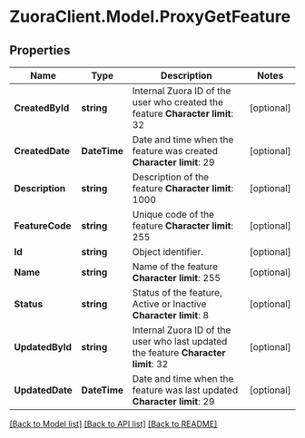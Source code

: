 # ZuoraClient.Model.ProxyGetFeature

## Properties

Name | Type | Description | Notes
------------ | ------------- | ------------- | -------------
**CreatedById** | **string** |  Internal Zuora ID of the user who created the feature **Character limit**: 32  | [optional] 
**CreatedDate** | **DateTime** |  Date and time when the feature was created **Character limit**: 29  | [optional] 
**Description** | **string** |  Description of the feature **Character limit**: 1000  | [optional] 
**FeatureCode** | **string** |  Unique code of the feature **Character limit**: 255  | [optional] 
**Id** | **string** | Object identifier. | [optional] 
**Name** | **string** |  Name of the feature **Character limit**: 255  | [optional] 
**Status** | **string** |  Status of the feature, Active or Inactive **Character limit**: 8  | [optional] 
**UpdatedById** | **string** |  Internal Zuora ID of the user who last updated the feature **Character limit**: 32  | [optional] 
**UpdatedDate** | **DateTime** |  Date and time when the feature was last updated **Character limit**: 29  | [optional] 

[[Back to Model list]](../README.md#documentation-for-models) [[Back to API list]](../README.md#documentation-for-api-endpoints) [[Back to README]](../README.md)

